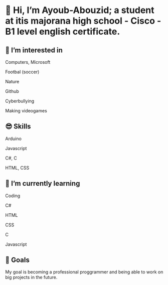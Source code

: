 # **👋 Hi, I’m Ayoub-Abouzid; a student at itis majorana high school - Cisco - B1 level english certificate.**

 
  
## 👀 I’m interested in
  
  Computers, Microsoft

  Footbal (soccer)

  Nature

  Github

  Cyberbullying

  Making videogames


##  😎 Skills 

  Arduino

  Javascript

  C#, C

  HTML, CSS
  
  
##  🌱 I’m currently learning

   Coding

   C#

   HTML

   CSS

   C

   Javascript


 ## 🎯 Goals

  My goal is becoming a professional proggrammer and being able to work on big projects in the future.


  

<!---
Ayoub-Abouzid/Ayoub-Abouzid is a ✨ special ✨ repository because its `README.md` (this file) appears on your GitHub profile.
You can click the Preview link to take a look at your changes.
--->

